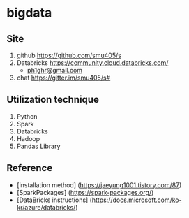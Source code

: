 # bigdata

## Site

1. github <https://github.com/smu405/s>
2. Databricks <https://community.cloud.databricks.com/>
   - ph1ghr@gmail.com
3. chat <https://gitter.im/smu405/s#>

## Utilization technique

1. Python
2. Spark
3. Databricks
4. Hadoop
5. Pandas Library

## Reference

- [installation method] (https://jaeyung1001.tistory.com/87)
- [SparkPackages] (https://spark-packages.org/)
- [DataBricks instructions] (https://docs.microsoft.com/ko-kr/azure/databricks/)
